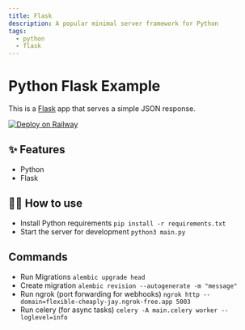 ```yaml
---
title: Flask
description: A popular minimal server framework for Python
tags:
  - python
  - flask
---
```


# Python Flask Example

This is a [Flask](https://flask.palletsprojects.com/en/1.1.x/) app that serves a simple JSON response.

[![Deploy on Railway](https://railway.app/button.svg)](https://railway.app/new/template/zUcpux)

## ✨ Features

- Python
- Flask

## 💁‍♀️ How to use

- Install Python requirements `pip install -r requirements.txt`
- Start the server for development `python3 main.py`


## Commands
- Run Migrations `alembic upgrade head`
- Create migration `alembic revision --autogenerate -m "message"`
- Run ngrok (port forwarding for webhooks) `ngrok http --domain=flexible-cheaply-jay.ngrok-free.app 5003`
- Run celery (for async tasks) `celery -A main.celery worker --loglevel=info`